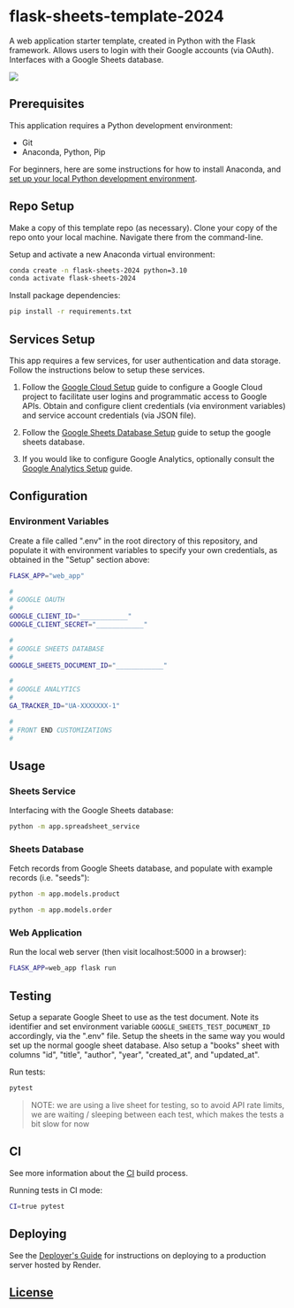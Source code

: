 # flask-sheets-template-2024

A web application starter template, created in Python with the Flask framework. Allows users to login with their Google accounts (via OAuth). Interfaces with a Google Sheets database.

![](https://user-images.githubusercontent.com/1328807/160312385-7ffbbada-4363-4b48-873d-9eca868afef0.png)

## Prerequisites

This application requires a Python development environment:

  + Git
  + Anaconda, Python, Pip

For beginners, here are some instructions for how to install Anaconda, and [set up your local Python development environment](https://github.com/prof-rossetti/intro-to-python/blob/main/exercises/local-dev-setup/README.md#option-b-full-setup).

## Repo Setup

Make a copy of this template repo (as necessary). Clone your copy of the repo onto your local machine. Navigate there from the command-line.

Setup and activate a new Anaconda virtual environment:

```sh
conda create -n flask-sheets-2024 python=3.10
conda activate flask-sheets-2024
```

Install package dependencies:

```sh
pip install -r requirements.txt
```

## Services Setup

This app requires a few services, for user authentication and data storage. Follow the instructions below to setup these services.

1. Follow the [Google Cloud Setup](/admin/GOOGLE_CLOUD.md) guide to configure a Google Cloud project to facilitate user logins and programmatic access to Google APIs. Obtain and configure client credentials (via environment variables) and service account credentials (via JSON file).

2. Follow the [Google Sheets Database Setup](/admin/GOOGLE_SHEETS.md) guide to setup the google sheets database.

3. If you would like to configure Google Analytics, optionally consult the [Google Analytics Setup](/admin/GOOGLE_ANALYTICS.md) guide.


## Configuration

### Environment Variables

Create a file called ".env" in the root directory of this repository, and populate it with environment variables to specify your own credentials, as obtained in the "Setup" section above:

```sh
FLASK_APP="web_app"

#
# GOOGLE OAUTH
#
GOOGLE_CLIENT_ID="____________"
GOOGLE_CLIENT_SECRET="____________"

#
# GOOGLE SHEETS DATABASE
#
GOOGLE_SHEETS_DOCUMENT_ID="____________"

#
# GOOGLE ANALYTICS
#
GA_TRACKER_ID="UA-XXXXXXX-1"

#
# FRONT END CUSTOMIZATIONS
#

```




## Usage

### Sheets Service

Interfacing with the Google Sheets database:

```sh
python -m app.spreadsheet_service
```

### Sheets Database

Fetch records from Google Sheets database, and populate with example records (i.e. "seeds"):

```sh
python -m app.models.product

python -m app.models.order
```



### Web Application

Run the local web server (then visit localhost:5000 in a browser):

```sh
FLASK_APP=web_app flask run
```




## Testing

Setup a separate Google Sheet to use as the test document. Note its identifier and set environment variable `GOOGLE_SHEETS_TEST_DOCUMENT_ID` accordingly, via the ".env" file. Setup the sheets in the same way you would set up the normal google sheet database. Also setup a "books" sheet with columns "id", "title", "author", "year", "created_at", and "updated_at".

Run tests:

```sh
pytest
```

> NOTE: we are using a live sheet for testing, so to avoid API rate limits, we are waiting / sleeping between each test, which makes the tests a bit slow for now


## CI

See more information about the [CI](/admin/GITHUB_ACTIONS.md) build process.

Running tests in CI mode:

```sh
CI=true pytest
```

## Deploying

See the [Deployer's Guide](/admin/RENDER.md) for instructions on deploying to a production server hosted by Render.



## [License](/LICENSE.md)
